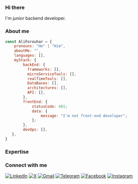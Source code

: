 ### Hi there
I'm junior backend developer.

### About me
```js
const AliForouhar = {
    pronouns: "He" | "Him",
    aboutMe: "",
    languages: [],
    myStack: {             
        backEnd: {             
          frameworks: [],                   
          microServiceTools: [],
          realTimeTools: [],
          DataBases: [],
          architectures: [],
          API: [],
        },         
        frontEnd: {         
            statusCode: 401;
            data: {
                message: "I'm not front-end developer";
            };     
        },         
        devOps: [],               
   }, 
}
```

### Expertise

### Connect with me
[![LinkedIn](https://img.shields.io/badge/LinkedIn-%230077B5.svg?logo=linkedin&logoColor=white)](https://linkedin.com/in/@)
[![X](https://img.shields.io/badge/X-black.svg?logo=X&logoColor=white)](https://x.com/@)
[![Gmail](https://img.shields.io/badge/Gmail-%2312100E.svg?&style=for-the-badge&logo=gmail&logoColor=white)](mailto:a@gmail.com)
[![Telegram](https://img.shields.io/badge/Telegram-%230077B5.svg?logo=Telegram&logoColor=white)](https://t.me/@)
[![Facebook](https://img.shields.io/badge/Facebook-%231877F2.svg?logo=Facebook&logoColor=white)](https://facebook.com/@)
[![Instagram](https://img.shields.io/badge/Instagram-%23E4405F.svg?logo=Instagram&logoColor=white)](https://instagram.com/@)
